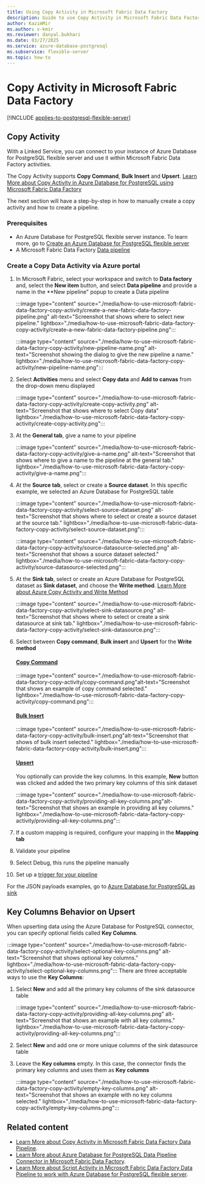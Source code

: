 ```yaml
---
title: Using Copy Activity in Microsoft Fabric Data Factory
description: Guide to use Copy Activity in Microsoft Fabric Data Factory for Azure Database for PostgreSQL
author: KazimMir
ms.author: v-kmir
ms.reviewer: danyal.bukhari
ms.date: 03/27/2025
ms.service: azure-database-postgresql
ms.subservice: flexible-server
ms.topic: how-to
---
```


# Copy Activity in Microsoft Fabric Data Factory

[!INCLUDE [applies-to-postgresql-flexible-server](~/reusable-content/ce-skilling/azure/includes/postgresql/includes/applies-to-postgresql-flexible-server.md)]

## Copy Activity

With a Linked Service, you can connect to your instance of Azure Database for PostgreSQL flexible server and use it within Microsoft Fabric Data Factory activities.

The Copy Activity supports **Copy Command**, **Bulk Insert** and **Upsert**. [Learn More about Copy Activity in Azure Database for PostgreSQL using Microsoft Fabric Data Factory](/fabric/data-factory/connector-azure-database-for-postgresql-copy-activity)

The next section will have a step-by-step in how to manually create a copy activity and how to create a pipeline. 

### Prerequisites

- An Azure Database for PostgreSQL flexible server instance. To learn more, go to [Create an Azure Database for PostgreSQL flexible server](/azure/postgresql/flexible-server/quickstart-create-server)
- A Microsoft Fabric Data Factory [Data pipeline](/fabric/data-factory/pipeline-landing-page)

### Create a Copy Data Activity via Azure portal

1. In Microsoft Fabric, select your workspace and switch to **Data factory** and, select the **New item** button, and select **Data pipeline** and provide a name in the **New pipeline" popup to create a Data pipeline

   :::image type="content" source="./media/how-to-use-microsoft-fabric-data-factory-copy-activity/create-a-new-fabric-data-factory-pipeline.png" alt-text="Screenshot that shows where to select new pipeline." lightbox="./media/how-to-use-microsoft-fabric-data-factory-copy-activity/create-a-new-fabric-data-factory-pipeline.png":::

   :::image type="content" source="./media/how-to-use-microsoft-fabric-data-factory-copy-activity/new-pipeline-name.png" alt-text="Screenshot showing the dialog to give the new pipeline a name." lightbox="./media/how-to-use-microsoft-fabric-data-factory-copy-activity/new-pipeline-name.png":::


1. Select  **Activities** menu and select **Copy data** and **Add to canvas** from the drop-down menu displayed

   :::image type="content" source="./media/how-to-use-microsoft-fabric-data-factory-copy-activity/create-copy-activity.png" alt-text="Screenshot that shows where to select Copy data" lightbox="./media/how-to-use-microsoft-fabric-data-factory-copy-activity/create-copy-activity.png":::

1. At the **General tab**, give a name to your pipeline

   :::image type="content" source="./media/how-to-use-microsoft-fabric-data-factory-copy-activity/give-a-name.png" alt-text="Screenshot that shows where to give a name to the pipeline at the general tab." lightbox="./media/how-to-use-microsoft-fabric-data-factory-copy-activity/give-a-name.png":::


1. At the **Source tab**, select or create a **Source dataset**. In this specific example, we selected an Azure Database for PostgreSQL table

   :::image type="content" source="./media/how-to-use-microsoft-fabric-data-factory-copy-activity/select-source-dataset.png" alt-text="Screenshot that shows where to select or create a source dataset at the source tab." lightbox="./media/how-to-use-microsoft-fabric-data-factory-copy-activity/select-source-dataset.png":::

   :::image type="content" source="./media/how-to-use-microsoft-fabric-data-factory-copy-activity/source-datasource-selected.png" alt-text="Screenshot that shows a source dataset selected." lightbox="./media/how-to-use-microsoft-fabric-data-factory-copy-activity/source-datasource-selected.png":::

1. At the **Sink tab**, select or create an Azure Database for PostgreSQL dataset as **Sink dataset**, and  choose the **Write method**. [Learn More about Azure Copy Activity and Write Method](/azure/data-factory/connector-azure-database-for-postgresql?tabs=data-factory)

   :::image type="content" source="./media/how-to-use-microsoft-fabric-data-factory-copy-activity/select-sink-datasource.png" alt-text="Screenshot that shows where to select or create a sink datasource at sink tab." lightbox="./media/how-to-use-microsoft-fabric-data-factory-copy-activity/select-sink-datasource.png":::

1. Select between **Copy command**, **Bulk insert** and **Upsert** for the **Write method**  
    
   #### [Copy Command](#tab/copy-command)
          
   :::image type="content" source="./media/how-to-use-microsoft-fabric-data-factory-copy-activity/copy-command.png"alt-text="Screenshot that shows an example of copy command selected." lightbox="./media/how-to-use-microsoft-fabric-data-factory-copy-activity/copy-command.png":::

   #### [Bulk Insert](#tab/bulk-insert)
      
   :::image type="content" source="./media/how-to-use-microsoft-fabric-data-factory-copy-activity/bulk-insert.png"alt-text="Screenshot that shows of bulk insert selected." lightbox="./media/how-to-use-microsoft-fabric-data-factory-copy-activity/bulk-insert.png":::

   #### [Upsert](#tab/upsert)
       
   You optionally can provide the key columns. In this example, **New** button was clicked and added the two primary key columns of this sink dataset
      
   :::image type="content" source="./media/how-to-use-microsoft-fabric-data-factory-copy-activity/providing-all-key-columns.png"alt-text="Screenshot that shows an example in providing all key columns." lightbox="./media/how-to-use-microsoft-fabric-data-factory-copy-activity/providing-all-key-columns.png":::
   

1. If a custom mapping is required, configure your mapping in the **Mapping tab**
1. Validate your pipeline
1. Select Debug, this runs the pipeline manually
1. Set up a [trigger for your pipeline](/azure/data-factory/concepts-pipeline-execution-triggers)

For the JSON payloads examples, go to [Azure Database for PostgreSQL as sink](/azure/data-factory/connector-azure-database-for-postgresql?tabs=data-factory#azure-database-for-postgresql-as-sink)

## Key Columns Behavior on Upsert

When upserting data using the Azure Database for PostgreSQL connector, you can specify optional fields called **Key Columns**.

:::image type="content" source="./media/how-to-use-microsoft-fabric-data-factory-copy-activity/select-optional-key-columns.png" alt-text="Screenshot that shows optional key columns." lightbox="./media/how-to-use-microsoft-fabric-data-factory-copy-activity/select-optional-key-columns.png":::
There are three acceptable ways to use the **Key Columns**:
1. Select **New** and add all the primary key columns of the sink datasource table

   :::image type="content" source="./media/how-to-use-microsoft-fabric-data-factory-copy-activity/providing-all-key-columns.png" alt-text="Screenshot that shows an example with all key columns." lightbox="./media/how-to-use-microsoft-fabric-data-factory-copy-activity/providing-all-key-columns.png":::

1. Select **New** and add one or more unique columns of the sink datasource table
1. Leave the **Key columns** empty. In this case, the connector finds the primary key columns and uses them as **Key columns**

   :::image type="content" source="./media/how-to-use-microsoft-fabric-data-factory-copy-activity/empty-key-columns.png" alt-text="Screenshot that shows an example with no key columns selected." lightbox="./media/how-to-use-microsoft-fabric-data-factory-copy-activity/empty-key-columns.png":::


## Related content

- [Learn More about Copy Activity in Microsoft Fabric Data Factory Data Pipeline](/fabric/data-factory/connector-azure-database-for-postgresql-copy-activity).
- [Learn More about Azure Database for PostgreSQL Data Pipeline Connector in Microsoft Fabric Data Factory](/fabric/data-factory/connector-azure-database-for-postgresql-overview).
- [Learn More about Script Activity in Microsoft Fabric Data Factory Data Pipeline to work with Azure Database for PostgreSQL flexible server](how-to-use-microsoft-fabric-data-factory-script-activity.md).
